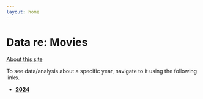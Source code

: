 ```yaml
---
layout: home 
---
```


# Data re: Movies
[About this site](./about.html)

To see data/analysis about a specific year, navigate to it using the following links.

- [**2024**](./2024.html)

